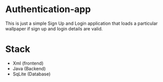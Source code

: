 # Authentication-app
This is just a simple Sign Up and Login application that loads a particular wallpaper if sign up and login details are valid.

# Stack
* Xml (frontend)
* Java (Backend)
* SqLite (Database)

